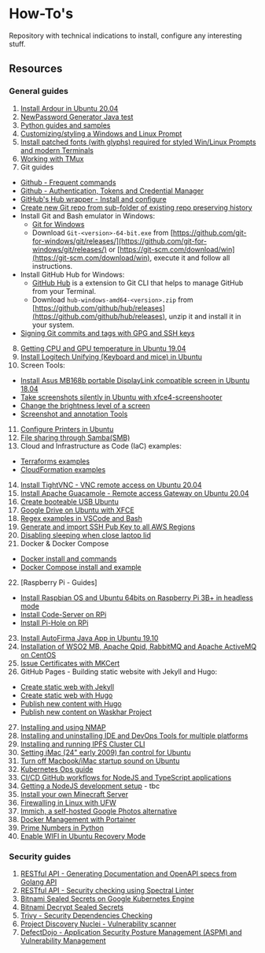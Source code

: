 # How-To's  

Repository with technical indications to install, configure any interesting stuff. 

## Resources

### General guides

1. [Install Ardour in Ubuntu 20.04](doc/ardour_in_ubuntu_20.04.md)
2. [NewPassword Generator Java test](src/NewPasswordGenerator.java)
3. [Python guides and samples](doc/python_docs_samples.md)
4. [Customizing/styling a Windows and Linux Prompt](doc/styled_win_linux_prompt.md) 
5. [Install patched fonts (with glyphs) required for styled Win/Linux Prompts and modern Terminals](doc/patched_fonts.md)
6. [Working with TMux](doc/working_with_tmux.md)
7. Git guides
  * [Github - Frequent commands](doc/git_frequent_commands.md)
  * [Github - Authentication, Tokens and Credential Manager](doc/git_auth_guide.md)
  * [GitHub's Hub wrapper - Install and configure](src/git_and_hub_setting_in_linux.sh)
  * [Create new Git repo from sub-folder of existing repo preserving history](doc/git_subfolder_to_repository.md)
  * Install Git and Bash emulator in Windows:  
    - [Git for Windows](https://gitforwindows.org/)
    - Download `Git-<version>-64-bit.exe` from [https://github.com/git-for-windows/git/releases/](https://github.com/git-for-windows/git/releases/) or [https://git-scm.com/download/win](https://git-scm.com/download/win), execute it and follow all instructions.
  * Install GitHub Hub for Windows:  
    - [GitHub Hub](https://hub.github.com/) is a extension to Git CLI that helps to manage GitHub from your Terminal.
    - Download `hub-windows-amd64-<version>.zip` from [https://github.com/github/hub/releases](https://github.com/github/hub/releases), unzip it and install it in your system.
  * [Signing Git commits and tags with GPG and SSH keys](doc/git_signing.md) 
8. [Getting CPU and GPU temperature in Ubuntu 19.04](doc/getting_temperature_cpu_gpu_hd_in_ubuntu.md)
9. [Install Logitech Unifying (Keyboard and mice) in Ubuntu](doc/install_logi_unifying_in_ubuntu.md)
10. Screen Tools:
  - [Install Asus MB168b portable DisplayLink compatible screen in Ubuntu 18.04](doc/screen_mb168b_install_in_ubuntu.md)
  - [Take screenshots silently in Ubuntu with xfce4-screenshooter](doc/screen_shooter_silent.md)
  - [Change the brightness level of a screen](doc/screen_change_brightness_level.md)
  - [Screenshot and annotation Tools](doc/screenshot_annotation_tools.md) 
11. [Configure Printers in Ubuntu](doc/install_printer_ubuntu.md)
12. [File sharing through Samba(SMB)](doc/install_and_config_samba.md)
13. Cloud and Infrastructure as Code (IaC) examples:
  - [Terraforms examples](doc/iac_terraform_examples.md)
  - [CloudFormation examples](doc/iac_cloudformation_examples.md)
14. [Install TightVNC - VNC remote access on Ubuntu 20.04](doc/install_tightvnc.md)
15. [Install Apache Guacamole - Remote access Gateway on Ubuntu 20.04](doc/install_apache_guacamole.md)
16. [Create booteable USB Ubuntu](doc/booteable_usb_on_ubuntu.md)  
17. [Google Drive on Ubuntu with XFCE](doc/google_drive_on_linux.md)  
18. [Regex examples in VSCode and Bash](doc/regex_examples.md)
19. [Generate and import SSH Pub Key to all AWS Regions](doc/import_ssh_keys_to_aws_regions.md)
20. [Disabling sleeping when close laptop lid](doc/disable_sleeping_when_close_laptop_lid.md)
21. Docker & Docker Compose
  - [Docker install and commands](doc/docker_useful_commands.md)
  - [Docker Compose install and example](doc/docker_compose_install.md)
22. [Raspberry Pi - Guides]
  - [Install Raspbian OS and Ubuntu 64bits on Raspberry Pi 3B+ in headless mode](doc/raspberry_pi_getting_started.md)
  - [Install Code-Server on RPi](doc/install_code_server_on_headless_rpi.md)
  - [Install Pi-Hole on RPi](doc/pi_hole_guide.md)
23. [Install AutoFirma Java App in Ubuntu 19.10](doc/install_autofirma_app_in_ubuntu19.10.md)
24. [Installation of WSO2 MB, Apache Qpid, RabbitMQ and Apache ActiveMQ on CentOS](doc/install_wso2mb_qpid_rabbitmq_activemq.md)
25. [Issue Certificates with MKCert](doc/issue_certs_with_mkcert.md)
26. GitHub Pages - Building static website with Jekyll and Hugo:
  - [Create static web with Jekyll](doc/github_pages_jekyll_create_a_static_web.md)
  - [Create static web with Hugo](doc/github_pages_hugo_create_a_static_web.md)
  - [Publish new content with Hugo](doc/github_pages_hugo_publish_content.md)
  - [Publish new content on Waskhar Project](doc/github_pages_hugo_publish_content_waskhar.md)
27. [Installing and using NMAP](doc/nmap_commands.md)
28. [Installing and uninstalling IDE and DevOps Tools for multiple platforms](doc/ide_and_devops_tools.md)
29. [Installing and running IPFS Cluster CLI](doc/ipfs_cluster_ctl_commands.md)
30. [Setting iMac (24" early 2009) fan control for Ubuntu](doc/imac_early_2009_fan_control_on_ubuntu.md)
31. [Turn off Macbook/iMac startup sound on Ubuntu](doc/turn_off_mac_startup_sound_on_ubuntu.md)
32. [Kubernetes Ops guide](doc/kubernetes_ops_guide.md)
33. [CI/CD GitHub workflows for NodeJS and TypeScript applications](doc/github-workflow-for-nodejs-typescript-apps.md)
34. [Getting a NodeJS development setup](doc/nodejs-typescript-dev-workflow.md) - tbc
35. [Install your own Minecraft Server](doc/minecraft-server.md)
36. [Firewalling in Linux with UFW](doc/firewall-ubuntu.md)
37. [Immich, a self-hosted Google Photos alternative](doc/immich-self-hosted-google-photos-alt/)
38. [Docker Management with Portainer](doc/portainer_install.md)
39. [Prime Numbers in Python](src/python_challenges/prime_numbers)
40. [Enable WIFI in Ubuntu Recovery Mode](doc/enable_wifi_in_ubuntu_recovery_mode.md)

### Security guides

1. [RESTful API - Generating Documentation and OpenAPI specs from Golang API](doc/api_rest_in_golang_generate_oas_and_docs.md)
2. [RESTful API - Security checking using Spectral Linter](doc/api_security_checks.md)
3. [Bitnami Sealed Secrets on Google Kubernetes Engine](doc/bitnami_sealed_secrets_on_gke_guide.md)
4. [Bitnami Decrypt Sealed Secrets](doc/bitnami_sealed_secrets_decrypt.md)
5. [Trivy - Security Dependencies Checking](doc/trivy_security_dependencies_checking.md)
6. [Project Discovery Nuclei - Vulnerability scanner](src/hacktools/project-discovery-nuclei.md)
7. [DefectDojo - Application Security Posture Management (ASPM) and Vulnerability Management](doc/defectdojo_install.md)



